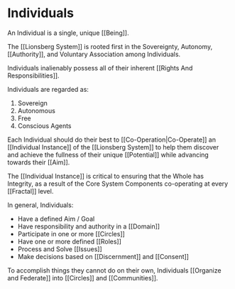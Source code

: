 # Individuals

An Individual is a single, unique [[Being]]. 

The [[Lionsberg System]] is rooted first in the Sovereignty, Autonomy, [[Authority]], and Voluntary Association among Individuals. 

Individuals inalienably possess all of their inherent [[Rights And Responsibilities]].  

Individuals are regarded as: 

1. Sovereign  
2. Autonomous  
3. Free  
4. Conscious Agents  

Each Individual should do their best to [[Co-Operation|Co-Operate]] an [[Individual Instance]] of the [[Lionsberg System]] to help them discover and achieve the fullness of their unique [[Potential]] while advancing towards their [[Aim]]. 

The [[Individual Instance]] is critical to ensuring that the Whole has Integrity, as a result of the Core System Components co-operating at every [[Fractal]] level. 

In general, Individuals: 

- Have a defined Aim / Goal  
- Have responsibility and authority in a [[Domain]]  
- Participate in one or more [[Circles]] 
- Have one or more defined [[Roles]]  
- Process and Solve [[Issues]]  
- Make decisions based on [[Discernment]] and [[Consent]]   

To accomplish things they cannot do on their own, Individuals [[Organize and Federate]] into [[Circles]] and [[Communities]].   

